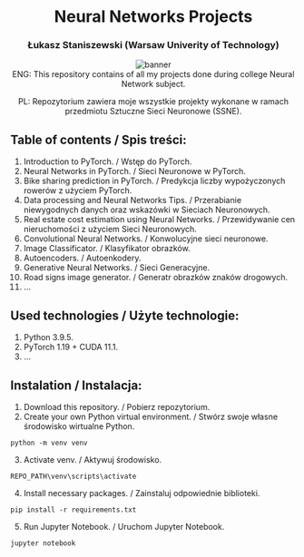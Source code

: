 <h1 align="center">Neural Networks Projects</h1>
<h3 align="center">Łukasz Staniszewski (Warsaw Univerity of Technology)</h3>

<div align="center">
<img src="https://user-images.githubusercontent.com/59453698/136709614-77595f1f-788e-481d-acfb-3be20f813b9e.gif" alt="banner">
</div>

<div align="center">
  ENG: This repository contains of all my projects done during college Neural Network subject.

  PL: Repozytorium zawiera moje wszystkie projekty wykonane w ramach przedmiotu Sztuczne Sieci Neuronowe (SSNE).
</div>

## Table of contents / Spis treści:
1. Introduction to PyTorch. / Wstęp do PyTorch.
2. Neural Networks in PyTorch. / Sieci Neuronowe w PyTorch.
3. Bike sharing prediction in PyTorch. / Predykcja liczby wypożyczonych rowerów z użyciem PyTorch.
4. Data processing and Neural Networks Tips. / Przerabianie niewygodnych danych oraz wskazówki w Sieciach Neuronowych. 
5. Real estate cost estimation using Neural Networks. / Przewidywanie cen nieruchomości z użyciem Sieci Neuronowych.
6. Convolutional Neural Networks. / Konwolucyjne sieci neuronowe.
7. Image Classificator. / Klasyfikator obrazków.
8. Autoencoders. / Autoenkodery.
9. Generative Neural Networks. / Sieci Generacyjne.
10. Road signs image generator. / Generatr obrazków znaków drogowych.
11. ...

## Used technologies / Użyte technologie:
1. Python 3.9.5.
2. PyTorch 1.19 + CUDA 11.1. 
3. ...

## Instalation / Instalacja:

1. Download this repository. / Pobierz repozytorium.
2. Create your own Python virtual environment. / Stwórz swoje własne środowisko wirtualne Python.

``` 
python -m venv venv
```

3. Activate venv. / Aktywuj środowisko.

``` 
REPO_PATH\venv\scripts\activate 
```

4. Install necessary packages. / Zainstaluj odpowiednie biblioteki.

``` 
pip install -r requirements.txt 
```

5. Run Jupyter Notebook. / Uruchom Jupyter Notebook.

``` 
jupyter notebook 
```

